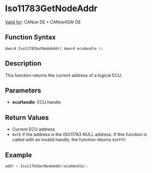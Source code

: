 # Iso11783GetNodeAddr

[Valid for](../../../../Shared/FeatureAvailability.md): CANoe DE • CANoe4SW DE

## Function Syntax

```
dword Iso11783GetNodeAddr( dword ecuHandle );
```

## Description

This function returns the current address of a logical ECU.

## Parameters

- **ecuHandle**: ECU handle

## Return Values

- Current ECU address
- `0xFE` if the address is the ISO11783 NULL address. If this function is called with an invalid handle, the function returns `0xFFFF`.

## Example

```c
addr = Iso11783GetNodeAddr(ecuHandle);
```

